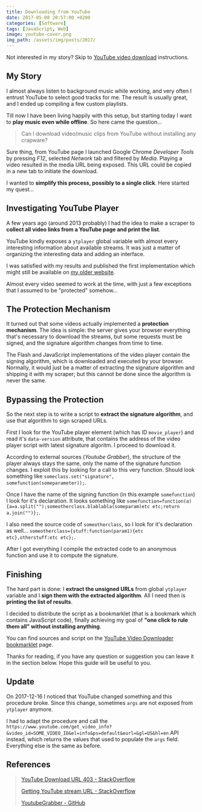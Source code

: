 ```yaml
---
title: Downloading from YouTube
date: 2017-05-08 20:57:00 +0200
categories: [Software]
tags: [JavaScript, Web]
image: youtube-cover.png
img_path: /assets/img/posts/2017/
---
```


Not interested in my story? Skip to [YouTube video download](http://tools.fabioiotti.com/youtube-download/) instructions.

## My Story

I almost always listen to background music while working, and very often I entrust YouTube to select good tracks for me. The result is usually great, and I ended up compiling a few custom playlists.

Till now I have been living happily with this setup, but starting today I want to **play music even while offline**. So here came the question…

> Can I download video/music clips from YouTube without installing any crapware?

Sure thing, from YouTube page I launched Google Chrome *Developer Tools* by pressing *F12*, selected *Network* tab and filtered by *Media*. Playing a video resulted in the media URL being exposed. This URL could be copied in a new tab to initiate the download.

I wanted to **simplify this process, possibly to a single click**. Here started my quest…

## Investigating YouTube Player

A few years ago (around 2013 probably) I had the idea to make a scraper to **collect all video links from a YouTube page and print the list**.

YouTube kindly exposes a `ytplayer` global variable with almost every interesting information about available streams. It was just a matter of organizing the interesting data and adding an interface.

I was satisfied with my results and published the first implementation which might still be available on [my older website](http://fabiogiopla.altervista.org/guides/youtube-downloader).

Almost every video seemed to work at the time, with just a few exceptions that I assumed to be "protected" somehow…

## The Protection Mechanism

It turned out that some videos actually implemented a **protection mechanism**. The idea is simple: the server gives your browser everything that's necessary to download the streams, but some requests must be signed, and the signature algorithm changes from time to time.

The Flash and JavaScript implementations of the video player contain the signing algorithm, which is downloaded and executed by your browser. Normally, it would just be a matter of extracting the signature algorithm and shipping it with my scraper; but this cannot be done since the algorithm is never the same.

## Bypassing the Protection

So the next step is to write a script to **extract the signature algorithm**, and use that algorithm to sign scraped URLs.

First I look for the YouTube player element (which has ID `movie_player`) and read it's `data-version` attribute, that contains the address of the video player script with latest signature algoritm. I proceed to download it.

According to external sources (*Youtube Grabber*), the structure of the player always stays the same, only the name of the signature function changes. I exploit this by looking for a call to this very function. Should look something like `someclass.set("signature", somefunction(someparameter));`.

Once I have the name of the signing function (in this example `somefunction`) I look for it's declaration. It looks something like `somefunction=function(a){a=a.split("");someotherclass.blablabla(someparam)etc etc;return a.join("")};`.

I also need the source code of `someotherclass`, so I look for it's declaration as well... `someotherclass={stuff:function(param1){etc etc},otherstuff:etc etc};`.

After I got everything I compile the extracted code to an anonymous function and use it to compute the signature.

## Finishing

The hard part is done: I **extract the unsigned URLs** from global `ytplayer` variable and I **sign them with the extracted algorithm**. All I need then is **printing the list of results**.

I decided to distribute the script as a bookmarklet (that is a bookmark which contains JavaScript code), finally achieving my goal of **"one click to rule them all" without installing anything**.

You can find sources and script on the [YouTube Video Downloader bookmarklet](http://tools.fabioiotti.com/youtube-download/) page.

Thanks for reading, if you have any question or suggestion you can leave it in the section below. Hope this guide will be useful to you.

## Update

On 2017-12-16 I noticed that YouTube changed something and this procedure broke. Since this change, sometimes `args` are not exposed from `ytplayer` anymore.

I had to adapt the procedure and call the `https://www.youtube.com/get_video_info?&video_id=SOME_VIDEO_ID&el=info&ps=default&eurl=&gl=US&hl=en` API instead, which returns the values that used to populate the `args` field. Everything else is the same as before.

## References

> [YouTube Download URL 403 - StackOverflow](http://stackoverflow.com/a/32550092/1135019)
>
> [Getting YouTube stream URL - StackOverflow](https://stackoverflow.com/a/35631022/1135019)
>
> [YoutubeGrabber - GitHub](https://github.com/lure/YoutubeGrabber/blob/a9264ec3545f6d23…eb209275c2a/src/main/scala/ru/shubert/yt/Decipher.scala#L129)
